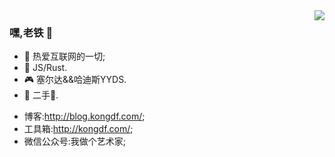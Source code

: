 <img align="right" src="https://github-readme-stats.vercel.app/api?username=kongdf&theme=github_dark&show_icons=true">

### 嘿,老铁 👋

- :orange_book: 热爱互联网的一切;
- :hammer:  JS/Rust. 
- :video_game: 塞尔达&&哈迪斯YYDS.
- :musical_note: 二手:rose:.

<!-- - :hammer: Creator of applications and frameworks
- :ram: Founder the ObjCCN
- :meat_on_bone: Meat lover -->
- 博客:http://blog.kongdf.com/;
- 工具箱:http://kongdf.com/;
- 微信公众号:我做个艺术家;
 
